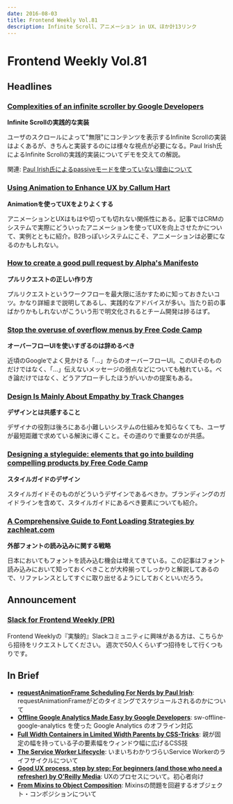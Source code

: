 ```yaml
---
date: 2016-08-03
title: Frontend Weekly Vol.81
description: Infinite Scroll、アニメーション in UX、ほか計13リンク
---
```


# Frontend Weekly Vol.81

## Headlines

### [Complexities of an infinite scroller by Google Developers](https://developers.google.com/web/updates/2016/07/infinite-scroller?hl=en)

**Infinite Scrollの実践的な実装**

ユーザのスクロールによって"無限"にコンテンツを表示するInfinite Scrollの実装はよくあるが、きちんと実装するのには様々な視点が必要になる。Paul Irish氏によるInfinite Scrollの実践的実装についてデモを交えての解説。

関連: [Paul Irish氏によるpassiveモードを使っていない理由について](https://mobile.twitter.com/paul_irish/status/755175394140053505)

### [Using Animation to Enhance UX by Callum Hart](http://www.callumhart.com/blog/using-animation-to-design-better-user-experiences)

**Animationを使ってUXをよりよくする**

アニメーションとUXはもはや切っても切れない関係性にある。記事ではCRMのシステムで実際にどういったアニメーションを使ってUXを向上させたかについて、実例とともに紹介。B2Bっぽいシステムにこそ、アニメーションは必要になるのかもしれない。

### [How to create a good pull request by Alpha's Manifesto](https://blog.alphasmanifesto.com/2016/07/11/how-to-create-a-good-pull-request/)

**プルリクエストの正しい作り方**

プルリクエストというワークフローを最大限に活かすために知っておきたいコツ。かなり詳細まで説明してあるし、実践的なアドバイスが多い。当たり前の事ばかりかもしれないがこういう形で明文化されるとチーム開発は捗るはず。

### [Stop the overuse of overflow menus by Free Code Camp](https://medium.freecodecamp.com/stop-the-overuse-of-overflow-menus-5caa4b54e843#.qu466563z)

**オーバーフローUIを使いすぎるのは辞めるべき**

近頃のGoogleでよく見かける「...」からのオーバーフローUI。このUIそのものだけではなく、「...」伝えないメッセージの弱点などについても触れている。べき論だけではなく、どうアプローチしたほうがいいかの提案もある。

### [Design Is Mainly About Empathy by Track Changes](https://trackchanges.postlight.com/design-is-mainly-about-empathy-c9d51ccb208a#.k5fpryqqp)

**デザインとは共感すること**

デザイナの役割は後ろにある小難しいシステムの仕組みを知らなくても、ユーザが最短距離で求めている解決に導くこと。その道のりで重要なのが共感。

### [Designing a styleguide: elements that go into building compelling products by Free Code Camp](https://medium.freecodecamp.com/designing-a-styleguide-elements-that-go-into-functional-and-beautiful-products-ff1621e00a0e#.3mc6kph1h)

**スタイルガイドのデザイン**

スタイルガイドそのものがどういうデザインであるべきか。ブランディングのガイドラインを含めて、スタイルガイドにあるべき要素についても紹介。

### [A Comprehensive Guide to Font Loading Strategies by zachleat.com](https://www.zachleat.com/web/comprehensive-webfonts)

**外部フォントの読み込みに関する戦略**

日本においてもフォントを読み込む機会は増えてきている。この記事はフォント読み込みにおいて知っておくべきことが大枠揃ってしっかりと解説してあるので、リファレンスとしてすぐに取り出せるようにしておくといいだろう。

## Announcement

### [Slack for Frontend Weekly (PR)](https://studiomohawk.typeform.com/to/Kj8Gaj)

Frontend Weeklyの『実験的』Slackコミュニティに興味がある方は、こちらから招待をリクエストしてください。 週次で50人くらいずつ招待をして行くつもりです。

## In Brief

* [**requestAnimationFrame Scheduling For Nerds by Paul Irish**](https://medium.com/@paul_irish/requestanimationframe-scheduling-for-nerds-9c57f7438ef4#.237i1lvik): requestAnimationFrameがどのタイミングでスケジュールされるのかについて
* [**Offline Google Analytics Made Easy by Google Developers**](https://developers.google.com/web/updates/2016/07/offline-google-analytics): sw-offline-google-analytics を使った Google Analytics のオフライン対応
* [**Full Width Containers in Limited Width Parents by CSS-Tricks**](https://css-tricks.com/full-width-containers-limited-width-parents/): 親が固定の幅を持っている子の要素幅をウィンドウ幅に広げるCSS技
* [**The Service Worker Lifecycle**](https://bitsofco.de/the-service-worker-lifecycle/): いまいちわかりづらいService Workerのライフサイクルについて
* [**Good UX process, step by step: For beginners (and those who need a refresher) by O'Reilly Media**](https://www.oreilly.com/learning/good-ux-process-step-by-step-for-beginners-and-those-who-need-a-refresher): UXのプロセスについて。初心者向け
* [**From Mixins to Object Composition**](http://raganwald.com/2016/07/20/prefer-composition-to-inheritance.html): Mixinsの問題を回避するオブジェクト・コンポジションについて